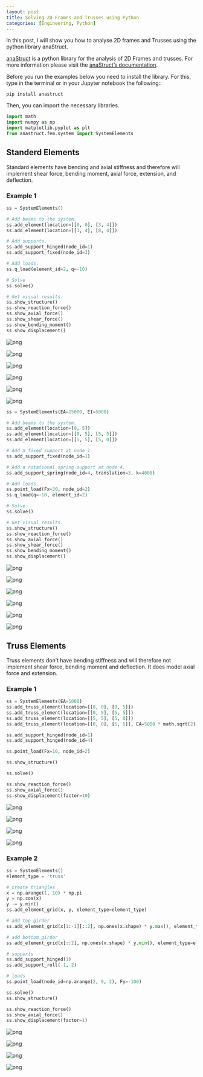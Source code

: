 ```yaml
---
layout: post
title: Solving 2D Frames and Trusses using Python
categories: [Engineering, Python]
---
```


In this post, I will show you how to analyse 2D frames and Trusses using the python library anaStruct.

[anaStruct](https://github.com/ritchie46/anaStruct) is a python library for the analysis of 2D Frames and trusses. For more information please visit the [anaStruct’s documentation](https://anastruct.readthedocs.io/en/latest/).

Before you run the examples below you need to install the library. For this, type in the terminal or in your Jupyter notebook the following::

`pip install anastruct`

Then, you can import the necessary libraries.

```python
import math
import numpy as np
import matplotlib.pyplot as plt
from anastruct.fem.system import SystemElements
```

## Standerd Elements

Standard elements have bending and axial stiffness and therefore will implement shear force, bending moment, axial force, extension, and deflection.

### Example 1

```python
ss = SystemElements()

# Add beams to the system.
ss.add_element(location=[[0, 0], [3, 4]])
ss.add_element(location=[[3, 4], [8, 4]])

# Add supports.
ss.add_support_hinged(node_id=1)
ss.add_support_fixed(node_id=3)

# Add loads.
ss.q_load(element_id=2, q=-10)

# Solve
ss.solve()

# Get visual results.
ss.show_structure()
ss.show_reaction_force()
ss.show_axial_force()
ss.show_shear_force()
ss.show_bending_moment()
ss.show_displacement()
```

![png](\assets\2022-05-22-anaStruct\output_4_0.png)

![png](\assets\2022-05-22-anaStruct\output_4_1.png)

![png](\assets\2022-05-22-anaStruct\output_4_2.png)

![png](\assets\2022-05-22-anaStruct\output_4_3.png)

![png](\assets\2022-05-22-anaStruct\output_4_4.png)

![png](\assets\2022-05-22-anaStruct\output_4_5.png)

```python
ss = SystemElements(EA=15000, EI=5000)

# Add beams to the system.
ss.add_element(location=[0, 5])
ss.add_element(location=[[0, 5], [5, 5]])
ss.add_element(location=[[5, 5], [5, 0]])

# Add a fixed support at node 1.
ss.add_support_fixed(node_id=1)

# Add a rotational spring support at node 4.
ss.add_support_spring(node_id=4, translation=3, k=4000)

# Add loads.
ss.point_load(Fx=30, node_id=2)
ss.q_load(q=-10, element_id=2)

# Solve
ss.solve()

# Get visual results.
ss.show_structure()
ss.show_reaction_force()
ss.show_axial_force()
ss.show_shear_force()
ss.show_bending_moment()
ss.show_displacement()
```

![png](\assets\2022-05-22-anaStruct\output_5_0.png)

![png](\assets\2022-05-22-anaStruct\output_5_1.png)

![png](\assets\2022-05-22-anaStruct\output_5_2.png)

![png](\assets\2022-05-22-anaStruct\output_5_3.png)

![png](\assets\2022-05-22-anaStruct\output_5_4.png)

![png](\assets\2022-05-22-anaStruct\output_5_5.png)

## Truss Elements

Truss elements don’t have bending stiffness and will therefore not implement shear force, bending moment and deflection. It does model axial force and extension.

### Example 1

```python
ss = SystemElements(EA=5000)
ss.add_truss_element(location=[[0, 0], [0, 5]])
ss.add_truss_element(location=[[0, 5], [5, 5]])
ss.add_truss_element(location=[[5, 5], [5, 0]])
ss.add_truss_element(location=[[0, 0], [5, 5]], EA=5000 * math.sqrt(2))

ss.add_support_hinged(node_id=1)
ss.add_support_hinged(node_id=4)

ss.point_load(Fx=10, node_id=2)

ss.show_structure()

ss.solve()

ss.show_reaction_force()
ss.show_axial_force()
ss.show_displacement(factor=10)
```

![png](\assets\2022-05-22-anaStruct\output_8_0.png)

![png](\assets\2022-05-22-anaStruct\output_8_1.png)

![png](\assets\2022-05-22-anaStruct\output_8_2.png)

![png](\assets\2022-05-22-anaStruct\output_8_3.png)

### Example 2

```python
ss = SystemElements()
element_type = 'truss'

# create triangles
x = np.arange(1, 10) * np.pi
y = np.cos(x)
y -= y.min()
ss.add_element_grid(x, y, element_type=element_type)

# add top girder
ss.add_element_grid(x[1:-1][::2], np.ones(x.shape) * y.max(), element_type=element_type)

# add bottom girder
ss.add_element_grid(x[::2], np.ones(x.shape) * y.min(), element_type=element_type)

# supports
ss.add_support_hinged(1)
ss.add_support_roll(-1, 2)

# loads
ss.point_load(node_id=np.arange(2, 9, 2), Fy=-100)

ss.solve()
ss.show_structure()

ss.show_reaction_force()
ss.show_axial_force()
ss.show_displacement(factor=1)
```

![png](\assets\2022-05-22-anaStruct\output_10_0.png)

![png](\assets\2022-05-22-anaStruct\output_10_1.png)

![png](\assets\2022-05-22-anaStruct\output_10_2.png)

![png](\assets\2022-05-22-anaStruct\output_10_3.png)

```python

```
